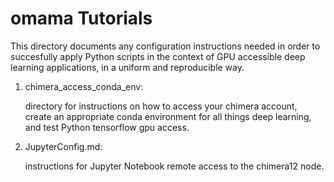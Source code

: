 # omama Tutorials
This directory documents any configuration instructions needed in order to succesfully apply Python scripts in the context of GPU accessible deep learning applications, in a uniform and reproducible way. 

1. chimera_access_conda_env:
 
    directory for instructions on how to access your chimera account, create an appropriate conda environment for all things deep learning, and test Python tensorflow gpu access. 

1. JupyterConfig.md:
 
    instructions for Jupyter Notebook remote access to the chimera12 node. 
